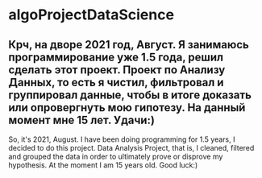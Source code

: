 # algoProjectDataScience
Крч, на дворе 2021 год, Август. Я занимаюсь программирование уже 1.5 года, решил сделать этот проект. Проект по Анализу Данных, то есть я чистил, фильтровал и группировал данные, чтобы в итоге доказать или опровергнуть мою гипотезу. На данный момент мне 15 лет. Удачи:)
-----------------------------------------------------------------------------------------------------------------------------------------------------------------------------------
So, it's 2021, August. I have been doing programming for 1.5 years, I decided to do this project. Data Analysis Project, that is, I cleaned, filtered and grouped the data in order to ultimately prove or disprove my hypothesis. At the moment I am 15 years old. Good luck:)


